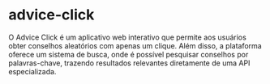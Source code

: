 # advice-click
O Advice Click é um aplicativo web interativo que permite aos usuários obter conselhos aleatórios com apenas um clique. Além disso, a plataforma oferece um sistema de busca, onde é possível pesquisar conselhos por palavras-chave, trazendo resultados relevantes diretamente de uma API especializada.
